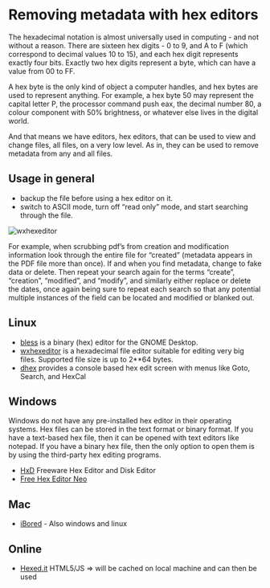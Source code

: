 # Removing metadata with hex editors

The hexadecimal notation is almost universally used in computing - and not without a reason. There are sixteen hex digits - 0 to 9, and A to F (which correspond to decimal values 10 to 15), and each hex digit represents exactly four bits. Exactly two hex digits represent a byte, which can have a value from 00 to FF.

A hex byte is the only kind of object a computer handles, and hex bytes are used to represent anything. For example, a hex byte 50 may represent the capital letter P, the processor command push eax, the decimal number 80, a colour component with 50% brightness, or whatever else lives in the digital world.

And that means we have editors, hex editors, that can be used to view and change files, all files, on a very low level. As in, they can be used to remove metadata from any and all files. 

## Usage in general

* backup the file before using a hex editor on it.
* switch to ASCII mode, turn off “read only” mode, and start searching through the file.

![wxhexeditor](https://github.com/tymyrddin/orchard/blob/main/mitigations/assets/images/wxhexeditor.png)

For example, when scrubbing pdf’s from creation and modification information look through the entire file for “created” (metadata appears in the PDF file more than once). If and when you find metadata, change to fake data or delete. Then repeat your search again for the terms “create”, “creation”, “modified”, and “modify”, and similarly either replace or delete the dates, once again being sure to repeat each search so that any potential multiple instances of the field can be located and modified or blanked out. 

## Linux

* [bless](https://github.com/bwrsandman/Bless) is a binary (hex) editor for the GNOME Desktop. 
* [wxhexeditor](http://www.wxhexeditor.org/) is a hexadecimal file editor suitable for editing very big files. Supported file size is up to 2**64 bytes. 
* [dhex](http://manpages.ubuntu.com/manpages/precise/man1/dhex.1.html) provides a console based hex edit screen with menus like Goto, Search, and HexCal

## Windows

Windows do not have any pre-installed hex editor in their operating systems. Hex files can be stored in the text format or binary format. If you have a text-based hex file, then it can be opened with text editors like notepad. If you have a binary hex file, then the only option to open them is by using the third-party hex editing programs. 

* [HxD](https://mh-nexus.de/en/hxd/) Freeware Hex Editor and Disk Editor
* [Free Hex Editor Neo](https://www.hhdsoftware.com/free-hex-editor)

## Mac

* [iBored](https://apps.tempel.org/iBored/) - Also windows and linux

## Online

* [Hexed.it](https://hexed.it/) HTML5/JS => will be cached on local machine and can then be used



